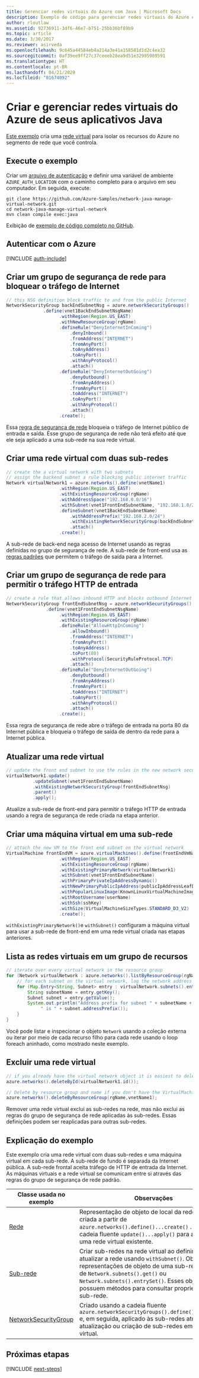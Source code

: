 ```yaml
---
title: Gerenciar redes virtuais do Azure com Java | Microsoft Docs
description: Exemplo de código para gerenciar redes virtuais do Azure em seu código Java
author: rloutlaw
ms.assetid: 92736911-3df6-46e7-b751-25bb36bf89b9
ms.topic: article
ms.date: 3/30/2017
ms.reviewer: asirveda
ms.openlocfilehash: 9c645a44584eb4a214a3e41a158581d1d2c4ea32
ms.sourcegitcommit: 0af39ee9ff27c37ceeeb28ea9d51e32995989591
ms.translationtype: HT
ms.contentlocale: pt-BR
ms.lasthandoff: 04/21/2020
ms.locfileid: "81674092"
---
```

# <a name="create-and-manage-azure-virtual-networks-from-your-java-apps"></a>Criar e gerenciar redes virtuais do Azure de seus aplicativos Java

[Este exemplo](https://github.com/Azure-Samples/network-java-manage-virtual-network) cria uma [rede virtual](/azure/virtual-network/virtual-networks-overview) para isolar os recursos do Azure no segmento de rede que você controla.

## <a name="run-the-sample"></a>Execute o exemplo

Criar um [arquivo de autenticação](https://github.com/Azure/azure-sdk-for-java/blob/master/AUTH.md) e definir uma variável de ambiente `AZURE_AUTH_LOCATION` com o caminho completo para o arquivo em seu computador. Em seguida, execute:

```
git clone https://github.com/Azure-Samples/network-java-manage-virtual-network.git
cd network-java-manage-virtual-network
mvn clean compile exec:java
```

Exibição de [exemplo de código completo no GitHub](https://github.com/Azure-Samples/network-java-manage-virtual-network/blob/master/src/main/java/com/microsoft/azure/management/network/samples/ManageVirtualNetwork.java).

## <a name="authenticate-with-azure"></a>Autenticar com o Azure

[!INCLUDE [auth-include](includes/java-auth-include.md)]

## <a name="create-a-network-security-group-to-block-internet-traffic"></a>Criar um grupo de segurança de rede para bloquear o tráfego de Internet

```java
// this NSG definition block traffic to and from the public Internet
NetworkSecurityGroup backEndSubnetNsg = azure.networkSecurityGroups()
              .define(vnet1BackEndSubnetNsgName)
                    .withRegion(Region.US_EAST)
                    .withNewResourceGroup(rgName)
                    .defineRule("DenyInternetInComing")
                        .denyInbound()
                        .fromAddress("INTERNET")
                        .fromAnyPort()
                        .toAnyAddress()
                        .toAnyPort()
                        .withAnyProtocol()
                        .attach()
                    .defineRule("DenyInternetOutGoing")
                        .denyOutbound()
                        .fromAnyAddress()
                        .fromAnyPort()
                        .toAddress("INTERNET")
                        .toAnyPort()
                        .withAnyProtocol()
                        .attach()
                    .create();
```

Essa [regra de segurança de rede](/azure/virtual-network/virtual-networks-nsg) bloqueia o tráfego de Internet público de entrada e saída. Esse grupo de segurança de rede não terá efeito até que ele seja aplicado a uma sub-rede na sua rede virtual.

## <a name="create-a-virtual-network-with-two-subnets"></a>Criar uma rede virtual com duas sub-redes

```java
// create the a virtual network with two subnets
// assign the backend subnet a rule blocking public internet traffic
Network virtualNetwork1 = azure.networks().define(vnetName1)
                    .withRegion(Region.US_EAST)
                    .withExistingResourceGroup(rgName)
                    .withAddressSpace("192.168.0.0/16")
                    .withSubnet(vnet1FrontEndSubnetName, "192.168.1.0/24")
                    .defineSubnet(vnet1BackEndSubnetName)
                        .withAddressPrefix("192.168.2.0/24")
                        .withExistingNetworkSecurityGroup(backEndSubnetNsg)
                        .attach()
                    .create();
```

A sub-rede de back-end nega acesso de Internet usando as regras definidas no grupo de segurança de rede. A sub-rede de front-end usa as [regras padrões](/azure/virtual-network/virtual-networks-nsg) que permitem o tráfego de saída para a Internet.

## <a name="create-a-network-security-group-to-allow-inbound-http-traffic"></a>Criar um grupo de segurança de rede para permitir o tráfego HTTP de entrada
```java
// create a rule that allows inbound HTTP and blocks outbound Internet traffic
NetworkSecurityGroup frontEndSubnetNsg = azure.networkSecurityGroups()
               .define(vnet1FrontEndSubnetNsgName)
                    .withRegion(Region.US_EAST)
                    .withExistingResourceGroup(rgName)
                    .defineRule("AllowHttpInComing")
                        .allowInbound()
                        .fromAddress("INTERNET")
                        .fromAnyPort()
                        .toAnyAddress()
                        .toPort(80)
                        .withProtocol(SecurityRuleProtocol.TCP)
                        .attach()
                    .defineRule("DenyInternetOutGoing")
                        .denyOutbound()
                        .fromAnyAddress()
                        .fromAnyPort()
                        .toAddress("INTERNET")
                        .toAnyPort()
                        .withAnyProtocol()
                        .attach()
                    .create();
```

Essa regra de segurança de rede abre o tráfego de entrada na porta 80 da Internet pública e bloqueia o tráfego de saída de dentro da rede para a Internet pública. 

## <a name="update-a-virtual-network"></a>Atualizar uma rede virtual
```java
// update the front end subnet to use the rules in the new network security group
virtualNetwork1.update()
          .updateSubnet(vnet1FrontEndSubnetName)
          .withExistingNetworkSecurityGroup(frontEndSubnetNsg)
          .parent()
          .apply();
```

Atualize a sub-rede de front-end para permitir o tráfego HTTP de entrada usando a regra de segurança de rede criada na etapa anterior.

## <a name="create-a-virtual-machine-on-a-subnet"></a>Criar uma máquina virtual em uma sub-rede
```java
// attach the new VM to the front end subnet on the virtual network
VirtualMachine frontEndVM = azure.virtualMachines().define(frontEndVmName)
                    .withRegion(Region.US_EAST)
                    .withExistingResourceGroup(rgName)
                    .withExistingPrimaryNetwork(virtualNetwork1) 
                    .withSubnet(vnet1FrontEndSubnetName)
                    .withPrimaryPrivateIpAddressDynamic()
                    .withNewPrimaryPublicIpAddress(publicIpAddressLeafDnsForFrontEndVm)
                    .withPopularLinuxImage(KnownLinuxVirtualMachineImage.UBUNTU_SERVER_16_04_LTS)
                    .withRootUsername(userName)
                    .withSsh(sshKey)
                    .withSize(VirtualMachineSizeTypes.STANDARD_D3_V2)
                    .create();
```

`withExistingPrimaryNetwork()`e `withSubnet()` configuram a máquina virtual para usar a sub-rede de front-end em uma rede virtual criada nas etapas anteriores.

## <a name="list-virtual-networks-in-a-resource-group"></a>Lista as redes virtuais em um grupo de recursos
```java
// iterate over every virtual network in the resource group 
for (Network virtualNetwork : azure.networks().listByResourceGroup(rgName)) {
    // for each subnet on the virtual network, log the network address prefix 
    for (Map.Entry<String, Subnet> entry : virtualNetwork.subnets().entrySet()) {
        String subnetName = entry.getKey();
        Subnet subnet = entry.getValue();
        System.out.println("Address prefix for subnet " + subnetName + 
             " is " + subnet.addressPrefix());
    }
}
```       

Você pode listar e inspecionar o objeto `Network` usando a coleção externa ou iterar por meio de cada recurso filho para cada rede usando o loop foreach aninhado, como mostrado neste exemplo.

## <a name="delete-a-virtual-network"></a>Excluir uma rede virtual
```java
// if you already have the virtual network object it is easiest to delete by ID
azure.networks().deleteById(virtualNetwork1.id());

// Delete by resource group and name if you don't have the VirtualMachine object
azure.networks().deleteByResourceGroup(rgName,vnetName1);
```

Remover uma rede virtual exclui as sub-redes na rede, mas não exclui as regras do grupo de segurança de rede aplicadas às sub-redes. Essas definições podem ser reaplicadas para outras sub-redes.

## <a name="sample-explanation"></a>Explicação do exemplo

Este exemplo cria uma rede virtual com duas sub-redes e uma máquina virtual em cada sub-rede. A sub-rede de fundo é separada da Internet pública. A sub-rede frontal aceita tráfego de HTTP de entrada da Internet. As máquinas virtuais e a rede virtual se comunicam entre si através das regras do grupo de segurança de rede padrão.

| Classe usada no exemplo | Observações
|-------|-------|
| [Rede](/java/api/com.microsoft.azure.management.network.network) | Representação de objeto de local da rede virtual criada a partir de `azure.networks().define()...create()` . Use a cadeia fluente `update()...apply()` para atualizar uma rede virtual existente.
| [Sub-rede](/java/api/com.microsoft.azure.management.network.subnet) | Criar sub-redes na rede virtual ao definir ou atualizar a rede usando `withSubnet()`. Obter representações de objeto de uma sub-rede a partir de `Network.subnets().get()` ou `Network.subnets().entrySet()`. Esses objetos possuem métodos para consultar propriedades de sub-rede.
| [NetworkSecurityGroup](/java/api/com.microsoft.azure.management.network.networksecuritygroup) | Criado usando a cadeia fluente `azure.networkSecurityGroups().define()...create()` e, em seguida, aplicado às sub-redes através da atualização ou criação de sub-redes em uma rede virtual. 

## <a name="next-steps"></a>Próximas etapas

[!INCLUDE [next-steps](includes/java-next-steps.md)]
